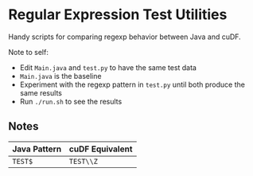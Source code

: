 # Regular Expression Test Utilities

Handy scripts for comparing regexp behavior between Java and cuDF.

Note to self:

- Edit `Main.java` and `test.py` to have the same test data
- `Main.java` is the baseline
- Experiment with the regexp pattern in `test.py` until both produce the same results
- Run `./run.sh` to see the results

## Notes

| Java Pattern | cuDF Equivalent |
| ------------ |-----------------|
| `TEST$`      | `TEST\\Z`       |
